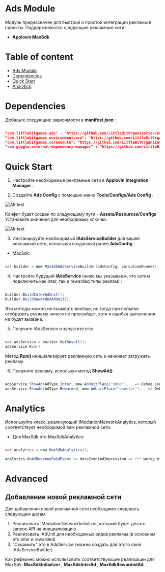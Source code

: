 # Ads Module

Модуль предназначен для быстрой и простой интеграции рекламы в проекты. 
Поддерживаются следующие рекламные сети:
* <b> Applovin MaxSdk </b>

# Table of content

- [Ads Module](#ads-module)
- [Dependencies](#dependencies)
- [Quick Start](#quick-start)
- [Analytics](#analytics)

# Dependencies

Добавьте следующие зависимости в <b> manifest.json </b>:

```json

"com.littlebitgames.ads" : "https://github.com/LittleBitOrganization/evolution-engine-ads.git",
"com.littlebitgames.environmentcore": "https://github.com/LittleBitOrganization/evolution-engine-environment-core-module.git",
"com.littlebitgames.coremodule": "https://github.com/LittleBitOrganization/evolution-engine-core.git",
"com.google.external-dependency-manager" : "https://github.com/LittleBitOrganization/evolution-engine-google-version-handler.git"

```

# Quick Start

1. Настройте необходимые рекламные сети в <b> Applovin Integration Manager </b>.

2. Создайте <b> Ads Config </b> с помощью меню <b> Tools/Configs/Ads Config </b>. 

![Alt text](https://github.com/LittleBitOrganization/documentation-resources/blob/master/evolution-engine-ads/documentation-images/toolbar-menu.png)

Конфиг будет создан по следующему пути - <b> Assets/Resources/Configs </b>
Установите значения для необходимых ключей:

![Alt text](https://github.com/LittleBitOrganization/documentation-resources/blob/master/evolution-engine-ads/documentation-images/ads-config.png)

3. Инстанцируйте необходимый <b> IAdsServiceBuilder </b> для вашей рекламной сети, используя созданный ранее <b> AdsConfig </b>:

* MaxSdk:

```c#

var builder = new MaxSdkAdsServiceBuilder(adsConfig, coroutineRunner);

```

4. Настройте будущий <b> IAdsService </b> (ниже мы указываем, что хотим подключить как inter, так и rewarded типы реклам) :

```c#

builder.BuildInterAdUnit();
builder.BuildRewardedAdUnit();

```

Эти методы можно не вызывать вообще, но тогда при попытке отобразить рекламу ничего не произойдет, хотя и ошибка выполнения не будет вызвана.

5. Получите IAdsService и запустите его:

```c#

var adsService = builder.GetResult();
adsService.Run()

```

Метод <b> Run() </b> инициализирует рекламную сеть и начинает загружать рекламу. 

6. Покажите рекламу, используя метод <b> ShowAd() </b>

```c#

adsService.ShowAd(AdType.Inter, new AdUnitPlace("shop"), _ => Debug.Log("Gotcha!"));
adsService.ShowAd(AdType.Rewarded, new AdUnitPlace("booster"), _ => Debug.Log("Meow!"));

```


# Analytics
 
Используйте класс, реализующий IMediationNetworkAnalytics, который соответствует необходимой вам рекламной сети. 

* Для MaxSdk это MaxSdkAnalytics:

```c#

var analytics = new MaxSdkAnalytics();

analytics.OnAdRevenuePaidEvent += dataEventAdImpression => *** метод отправления события в аналитику ***

```

# Advanced

## Добавление новой рекламной сети

Для добавления новой рекламной сети необходимо следовать следующим шагам:

1. Реализовать IMediationNetworkInitializer, который будет делать запрос API на инициализацию.
2. Реализовать IAdUnit для необходимых видов рекламы (в основном это inter и rewarded)
3. "Скормить" это в AdsService (можно создать для этого свой IAdsServiceBuilder)

Как референс можно использовать соответствующие реализации для MaxSdk: <b> MaxSdkInitializer </b> , <b> MaxSdkInterAd </b> , <b> MaxSdkRewardedAd </b>.
